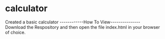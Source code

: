 # calculator
Created a basic calculator 
------------How To View---------------
Download the Respository and then open the file index.html in your browser of choice. 
